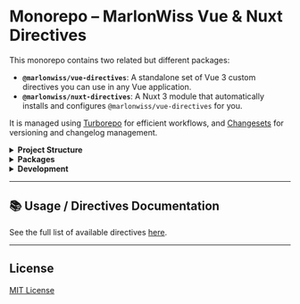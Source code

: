 # Monorepo – MarlonWiss Vue & Nuxt Directives

This monorepo contains two related but different packages:

- **`@marlonwiss/vue-directives`**: A standalone set of Vue 3 custom directives you can use in any Vue application.
- **`@marlonwiss/nuxt-directives`**: A Nuxt 3 module that automatically installs and configures `@marlonwiss/vue-directives` for you.

It is managed using [Turborepo](https://turbo.build/repo) for efficient workflows, and [Changesets](https://github.com/changesets/changesets) for versioning and changelog management.

<details>
<summary><strong>Project Structure</strong></summary>

```
/
├── .changeset/        # Changesets configuration
├── .turbo/            # Turborepo cache
├─ packages/
│  └── playground/     # Nuxt Playground
│      ├── .nuxt/
│      │   └── ...
│      ├── .node_modules/
|      |   └── ...
│      ├── app.vue
│      ├── nuxt.config.ts      
│      ├── CHANGELOG.md
│      ├── package.json
│      └── tsconfig.json
├── node_modules/      # Root dependencies
├── packages/
│   ├── nuxt-directives/
│   │   ├── src/
│   │   │   └── runtime/
│   │   │       │── types/
|   |   |       │   └── ...
│   │   │       └── ...
│   │   ├── dist/      # Built files
│   │   ├── CHANGELOG.md
│   │   ├── package.json
│   │   └── tsconfig.json
│   └── vue-directives/
│       ├── src/
│       │   ├── directives/
│       │   │   └── ...
│       │   ├── plugins/
│       │   │   └── ...
│       │   └── utils/
│       │       └── ...
│       ├── dist/      # Built files
│       ├── CHANGELOG.md
│       ├── package.json
│       └── tsconfig.json
└── package.json       # Root package
```

</details>

<details>
<summary><strong>Packages</strong></summary>

### [`@marlonwiss/vue-directives`](https://github.com/MarlonWiss2212/vue-directives/blob/main/packages/vue-directives/Readme.md)

This package provides a collection of Vue 3 custom directives

**Changelog**: [View CHANGELOG.md](https://github.com/MarlonWiss2212/vue-directives/blob/main/packages/vue-directives/CHANGELOG.md)

**Directives**: [View Directives.md](https://github.com/MarlonWiss2212/vue-directives/blob/main/Directives.md)

---

### [`@marlonwiss/nuxt-directives`](https://github.com/MarlonWiss2212/vue-directives/blob/main/packages/nuxt-directives/Readme.md)

This package wraps the `vue-directives` into a Nuxt 3 module:

- Registers the Vue directives automatically in your Nuxt application.
- Offers type definitions and runtime auto-imports for better developer experience.

**Changelog**: [View CHANGELOG.md](https://github.com/MarlonWiss2212/vue-directives/blob/main/packages/nuxt-directives/CHANGELOG.md)

**Directives**: [View Directives.md](https://github.com/MarlonWiss2212/vue-directives/blob/main/Directives.md)
</details>

<details>
<summary><strong>Development</strong></summary>

This project uses **Turborepo** to orchestrate tasks across packages.

When creating new **feature** create a new feature/* branch. When ready to merge create a pull request to **stage** for that feature.

Common commands:
```bash
pnpm install             # Install dependencies
pnpm run dev:prepare     # Prepare Nuxt
pnpm run build           # Build all packages
pnpm run dev             # Start Playground (Run install, dev:prepare and build before)

# When creating pull request for stage into main run
pnpm run add-release     # Create a new changeset
pnpm run version-release # Versioning of the changesets
```
</details>

---

## 📚 Usage / Directives Documentation

See the full list of available directives [here](https://github.com/MarlonWiss2212/vue-directives/blob/main/Directives.md).

---

## License
[MIT License](https://github.com/MarlonWiss2212/vue-directives/blob/main/LICENSE)
